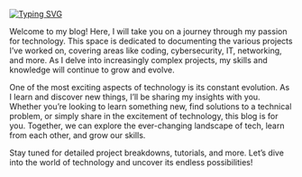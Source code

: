 [![Typing SVG](https://readme-typing-svg.demolab.com?font=Ubuntu+Mono+&size=25&duration=3500&pause=500&color=FF8C00&center=true&vCenter=true&width=500&height=100&lines=Welcome+to+my+GitHub+Page!;I'm+Claudio+Pe%C3%B1a-Alvarez)](https://git.io/typing-svg)

Welcome to my blog! Here, I will take you on a journey through my passion for technology. This space is dedicated to documenting the various projects I’ve worked on, covering areas like coding, cybersecurity, IT, networking, and more. As I delve into increasingly complex projects, my skills and knowledge will continue to grow and evolve.

One of the most exciting aspects of technology is its constant evolution. As I learn and discover new things, I’ll be sharing my insights with you. Whether you’re looking to learn something new, find solutions to a technical problem, or simply share in the excitement of technology, this blog is for you. Together, we can explore the ever-changing landscape of tech, learn from each other, and grow our skills.

Stay tuned for detailed project breakdowns, tutorials, and more. Let’s dive into the world of technology and uncover its endless possibilities!

